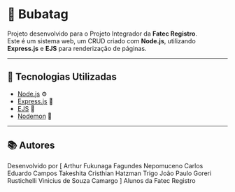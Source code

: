 # 🐛 Bubatag

Projeto desenvolvido para o Projeto Integrador da **Fatec Registro**.  
Este é um sistema web, um CRUD criado com **Node.js**, utilizando **Express.js** e **EJS** para renderização de páginas.

---

## 🚀 Tecnologias Utilizadas

- [Node.js](https://nodejs.org/) ⚙️  
- [Express.js](https://expressjs.com/) 🚀  
- [EJS](https://ejs.co/) 🧩  
- [Nodemon](https://nodemon.io/) 🔁  

---

## 📚 Autores
Desenvolvido por [
Arthur Fukunaga Fagundes Nepomuceno
Carlos Eduardo Campos Takeshita
Cristhian Hatzman Trigo
João Paulo Goreri Rustichelli
Vinicius de Souza Camargo
]
Alunos da Fatec Registro

